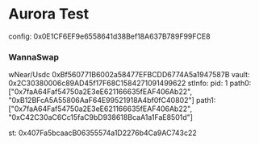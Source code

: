 # Aurora Test

config: 0x0E1CF6EF9e6558641d38Bef18A637B789F99FCE8

### WannaSwap

wNear/Usdc  0xBf560771B6002a58477EFBCDD6774A5a1947587B
vault: 0x2C30380006c89AD45f17F68C1584271091499622
stInfo: 
pid: 1
path0: ["0x7faA64Faf54750a2E3eE621166635fEAF406Ab22", "0xB12BFcA5A55806AaF64E99521918A4bf0fC40802"]
path1: ["0x7faA64Faf54750a2E3eE621166635fEAF406Ab22", "0xC42C30aC6Cc15faC9bD938618BcaA1a1FaE8501d"]

st: 0x407Fa5bcaacB06355574a1D2276b4Ca9AC743c22

